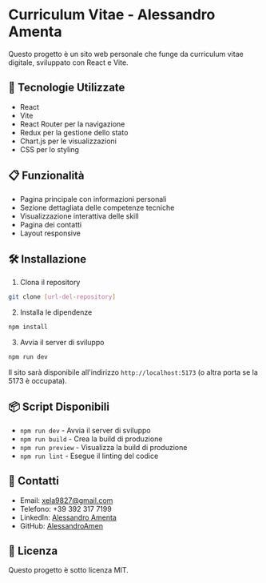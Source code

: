 # Curriculum Vitae - Alessandro Amenta

Questo progetto è un sito web personale che funge da curriculum vitae digitale, sviluppato con React e Vite.

## 🚀 Tecnologie Utilizzate

- React
- Vite
- React Router per la navigazione
- Redux per la gestione dello stato
- Chart.js per le visualizzazioni
- CSS per lo styling

## 📋 Funzionalità

- Pagina principale con informazioni personali
- Sezione dettagliata delle competenze tecniche
- Visualizzazione interattiva delle skill
- Pagina dei contatti
- Layout responsive

## 🛠️ Installazione

1. Clona il repository
```bash
git clone [url-del-repository]
```

2. Installa le dipendenze
```bash
npm install
```

3. Avvia il server di sviluppo
```bash
npm run dev
```

Il sito sarà disponibile all'indirizzo `http://localhost:5173` (o altra porta se la 5173 è occupata).

## 📦 Script Disponibili

- `npm run dev` - Avvia il server di sviluppo
- `npm run build` - Crea la build di produzione
- `npm run preview` - Visualizza la build di produzione
- `npm run lint` - Esegue il linting del codice

## 👤 Contatti

- Email: xela9827@gmail.com
- Telefono: +39 392 317 7199
- LinkedIn: [Alessandro Amenta](https://www.linkedin.com/in/alessandro-amenta-940227354/)
- GitHub: [AlessandroAmen](https://github.com/AlessandroAmen)

## 📄 Licenza

Questo progetto è sotto licenza MIT.